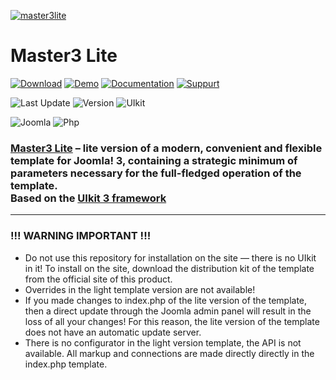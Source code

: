 [![master3lite](https://master3.alekvolsk.info/images/github.jpg)](https://master3.alekvolsk.info/)

# Master3 Lite

[![Download](https://img.shields.io/badge/-download-28A5F5.svg?style=for-the-badge)](https://master3.alekvolsk.info/download/download-light)
[![Demo](https://img.shields.io/badge/-demo-28A5F5.svg?style=for-the-badge)](https://master3.alekvolsk.info/positions/light)
[![Documentation](https://img.shields.io/badge/-documentation-28A5F5.svg?style=for-the-badge)](https://master3.alekvolsk.info/documentation/light-params)
[![Suppurt](https://img.shields.io/badge/-support-28A5F5.svg?style=for-the-badge)](https://master3.alekvolsk.info/support)

![Last Update](https://img.shields.io/badge/last_update-2019.08.18-28A5F5.svg?style=for-the-badge)
![Version](https://img.shields.io/badge/version-1.0.1-28A5F5.svg?style=for-the-badge)
![UIkit](https://img.shields.io/badge/UIkit-3.1.7-1e87f0.svg?style=for-the-badge)

![Joomla](https://img.shields.io/badge/joomla-3.9+-1A3867.svg?style=for-the-badge)
![Php](https://img.shields.io/badge/php-5.6+-8892BF.svg?style=for-the-badge)

### [Master3 Lite](https://master3.alekvolsk.info/) – lite version of a modern, convenient and flexible template for Joomla! 3, containing a strategic minimum of parameters necessary for the full-fledged operation of the template. <br>Based on the [UIkit 3 framework](https://github.com/uikit/uikit)

---

### !!! WARNING IMPORTANT !!!

- Do not use this repository for installation on the site — there is no UIkit in it! To install on the site, download the distribution kit of the template from the official site of this product.
- Overrides in the light template version are not available!
- If you made changes to index.php of the lite version of the template, then a direct update through the Joomla admin panel will result in the loss of all your changes! For this reason, the lite version of the template does not have an automatic update server.
- There is no configurator in the light version template, the API is not available. All markup and connections are made directly directly in the index.php template.
